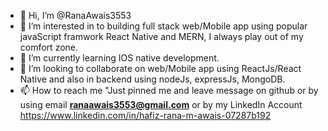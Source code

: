 - 👋 Hi, I’m @RanaAwais3553
- 👀 I’m interested in to building full stack web/Mobile app using popular javaScript framwork React Native and MERN, I always play out of my comfort zone.
- 🌱 I’m currently learning IOS native development.
- 💞️ I’m looking to collaborate on web/Mobile app using ReactJs/React Native and also in backend using nodeJs, expressJs, MongoDB.
- 📫 How to reach me "Just pinned me and leave message on github or by using email **ranaawais3553@gmail.com** or by my LinkedIn Account https://www.linkedin.com/in/hafiz-rana-m-awais-07287b192

<!---
RanaAwais3553/RanaAwais3553 is a ✨ special ✨ repository because its `README.md` (this file) appears on your GitHub profile.
You can click the Preview link to take a look at your changes.
--->
